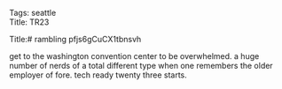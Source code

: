 Tags: seattle  
Title: TR23
  
Title:# rambling pfjs6gCuCX1tbnsvh  
  
get to the washington convention center to be overwhelmed. a huge number of nerds of a total different type when one remembers the older employer of fore.  tech ready twenty three starts.  
